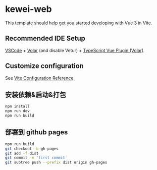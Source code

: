 # kewei-web

This template should help get you started developing with Vue 3 in Vite.

## Recommended IDE Setup

[VSCode](https://code.visualstudio.com/) + [Volar](https://marketplace.visualstudio.com/items?itemName=Vue.volar) (and disable Vetur) + [TypeScript Vue Plugin (Volar)](https://marketplace.visualstudio.com/items?itemName=Vue.vscode-typescript-vue-plugin).

## Customize configuration

See [Vite Configuration Reference](https://vitejs.dev/config/).

## 安装依赖&启动&打包

```sh
npm install
npm run dev
npm run build
```

## 部署到 github pages

```sh
npm run build
git checkout -b gh-pages
git add -f dist
git commit -m 'first commit'
git subtree push --prefix dist origin gh-pages
```
